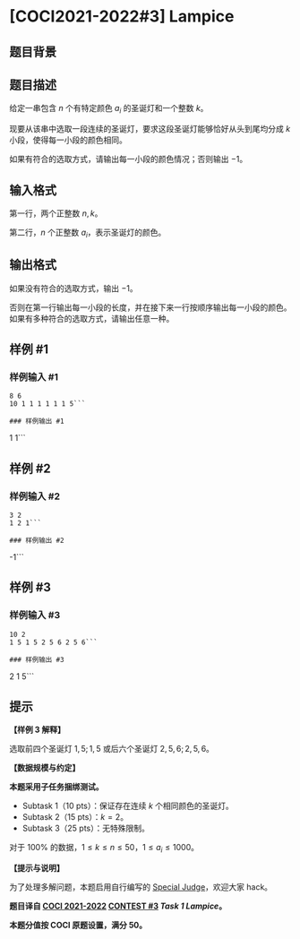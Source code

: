 # [COCI2021-2022#3] Lampice

## 题目背景



## 题目描述

给定一串包含 $n$ 个有特定颜色 $a_i$ 的圣诞灯和一个整数 $k$。

现要从该串中选取一段连续的圣诞灯，要求这段圣诞灯能够恰好从头到尾均分成 $k$ 小段，使得每一小段的颜色相同。

如果有符合的选取方式，请输出每一小段的颜色情况；否则输出 $-1$。

## 输入格式

第一行，两个正整数 $n,k$。

第二行，$n$ 个正整数 $a_i$，表示圣诞灯的颜色。

## 输出格式

如果没有符合的选取方式，输出 $-1$。

否则在第一行输出每一小段的长度，并在接下来一行按顺序输出每一小段的颜色。如果有多种符合的选取方式，请输出任意一种。

## 样例 #1

### 样例输入 #1
```
8 6
10 1 1 1 1 1 1 5```

### 样例输出 #1

```
1
1```

## 样例 #2

### 样例输入 #2
```
3 2
1 2 1```

### 样例输出 #2

```
-1```

## 样例 #3

### 样例输入 #3
```
10 2
1 5 1 5 2 5 6 2 5 6```

### 样例输出 #3

```
2
1 5```

## 提示

**【样例 3 解释】**

选取前四个圣诞灯 $1,5;1,5$ 或后六个圣诞灯 $2,5,6;2,5,6$。

**【数据规模与约定】**

**本题采用子任务捆绑测试。**

- Subtask 1（10 pts）：保证存在连续 $k$ 个相同颜色的圣诞灯。
- Subtask 2（15 pts）：$k=2$。
- Subtask 3（25 pts）：无特殊限制。

对于 $100\%$ 的数据，$1 \le k \le n \le 50$，$1 \le a_i \le 1000$。

**【提示与说明】**

为了处理多解问题，本题启用自行编写的 [Special Judge](https://www.luogu.com.cn/paste/xevpldj1)，欢迎大家 hack。

**题目译自 [COCI 2021-2022](https://hsin.hr/coci/) [CONTEST #3](https://hsin.hr/coci/contest3_tasks.pdf) _Task 1 Lampice_。**

**本题分值按 COCI 原题设置，满分 $50$。**
